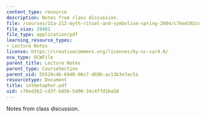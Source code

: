 ```yaml
---
content_type: resource
description: Notes from class discussion.
file: /courses/21a-212-myth-ritual-and-symbolism-spring-2004/c76ed362cd3fb8565d0034c4f7d1ba58_intmetaphor.pdf
file_size: 29481
file_type: application/pdf
learning_resource_types:
- Lecture Notes
license: https://creativecommons.org/licenses/by-nc-sa/4.0/
ocw_type: OCWFile
parent_title: Lecture Notes
parent_type: CourseSection
parent_uid: 55529c4b-69d0-06c7-d69b-ac13b3e7ac5a
resourcetype: Document
title: intmetaphor.pdf
uid: c76ed362-cd3f-b856-5d00-34c4f7d1ba58
---
```

Notes from class discussion.